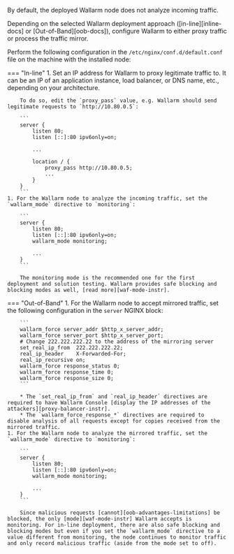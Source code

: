 By default, the deployed Wallarm node does not analyze incoming traffic.

Depending on the selected Wallarm deployment approach ([in-line][inline-docs] or [Out-of-Band][oob-docs]), configure Wallarm to either proxy traffic or process the traffic mirror.

Perform the following configuration in the `/etc/nginx/conf.d/default.conf` file on the machine with the installed node:

=== "In-line"
    1. Set an IP address for Wallarm to proxy legitimate traffic to. It can be an IP of an application instance, load balancer, or DNS name, etc., depending on your architecture.
    
        To do so, edit the `proxy_pass` value, e.g. Wallarm should send legitimate requests to `http://10.80.0.5`:

        ```
        server {
            listen 80;
            listen [::]:80 ipv6only=on;

            ...

            location / {
                proxy_pass http://10.80.0.5; 
                ...
            }
        }
        ```
    1. For the Wallarm node to analyze the incoming traffic, set the `wallarm_mode` directive to `monitoring`:

        ```
        server {
            listen 80;
            listen [::]:80 ipv6only=on;
            wallarm_mode monitoring;

            ...
        }
        ```
    
        The monitoring mode is the recommended one for the first deployment and solution testing. Wallarm provides safe blocking and blocking modes as well, [read more][waf-mode-instr].
=== "Out-of-Band"
    1. For the Wallarm node to accept mirrored traffic, set the following configuration in the `server` NGINX block:

        ```
        wallarm_force server_addr $http_x_server_addr;
        wallarm_force server_port $http_x_server_port;
        # Change 222.222.222.22 to the address of the mirroring server
        set_real_ip_from  222.222.222.22;
        real_ip_header    X-Forwarded-For;
        real_ip_recursive on;
        wallarm_force response_status 0;
        wallarm_force response_time 0;
        wallarm_force response_size 0;
        ```

        * The `set_real_ip_from` and `real_ip_header` directives are required to have Wallarm Console [display the IP addresses of the attackers][proxy-balancer-instr].
        * The `wallarm_force_response_*` directives are required to disable analysis of all requests except for copies received from the mirrored traffic.
    1. For the Wallarm node to analyze the mirrored traffic, set the `wallarm_mode` directive to `monitoring`:

        ```
        server {
            listen 80;
            listen [::]:80 ipv6only=on;
            wallarm_mode monitoring;

            ...
        }
        ```

        Since malicious requests [cannot][oob-advantages-limitations] be blocked, the only [mode][waf-mode-instr] Wallarm accepts is monitoring. For in-line deployment, there are also safe blocking and blocking modes but even if you set the `wallarm_mode` directive to a value different from monitoring, the node continues to monitor traffic and only record malicious traffic (aside from the mode set to off).
